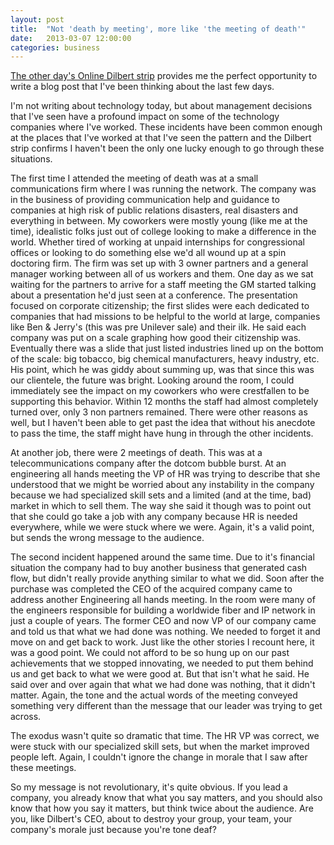 ```yaml
---
layout: post
title:  "Not 'death by meeting', more like 'the meeting of death'"
date:   2013-03-07 12:00:00
categories: business
---
```

[The other day's Online Dilbert strip]("http://dilbert.com/strips/comic/2013-03-05/?utm_source=feedburner&utm_medium=feed&utm_campaign=Feed%3A+DilbertDailyStrip+%28Dilbert+Daily+Strip%29") provides me the perfect opportunity to write a blog post that I've been thinking about the last few days.

I'm not writing about technology today, but about management decisions that I've seen have a profound impact on some of the technology companies where I've worked. These incidents have been common enough at the places that I've worked at that I've seen the pattern and the Dilbert strip confirms I haven't been the only one lucky enough to go through these situations.

The first time I attended the meeting of death was at a small communications firm where I was running the network. The company was in the business of providing communication help and guidance to companies at high risk of public relations disasters, real disasters and everything in between. My coworkers were mostly young (like me at the time), idealistic folks just out of college looking to make a difference in the world. Whether tired of working at unpaid internships for congressional offices or looking to do something else we'd all wound up at a spin doctoring firm. The firm was set up with 3 owner partners and a general manager working between all of us workers and them. One day as we sat waiting for the partners to arrive for a staff meeting the GM started talking about a presentation he'd just seen at a conference. The presentation focused on corporate citizenship; the first slides were each dedicated to companies that had missions to be helpful to the world at large, companies like Ben & Jerry's (this was pre Unilever sale) and their ilk. He said each company was put on a scale graphing how good their citizenship was. Eventually there was a slide that just listed industries lined up on the bottom of the scale: big tobacco, big chemical manufacturers, heavy industry, etc. His point, which he was giddy about summing up, was that since this was our clientele, the future was bright. Looking around the room, I could immediately see the impact on my coworkers who were crestfallen to be supporting this behavior. Within 12 months the staff had almost completely turned over, only 3 non partners remained. There were other reasons as well, but I haven't been able to get past the idea that without his anecdote to pass the time, the staff might have hung in through the other incidents.

At another job, there were 2 meetings of death. This was at a telecommunications company after the dotcom bubble burst. At an engineering all hands meeting the VP of HR was trying to describe that she understood that we might be worried about any instability in the company because we had specialized skill sets and a limited (and at the time, bad) market in which to sell them. The way she said it though was to point out that she could go take a job with any company because HR is needed everywhere, while we were stuck where we were. Again, it's a valid point, but sends the wrong message to the audience. 

The second incident happened around the same time. Due to it's financial situation the company had to buy another business that generated cash flow, but didn't really provide anything similar to what we did. Soon after the purchase was completed the CEO of the acquired company came to address another Engineering all hands meeting. In the room were many of the engineers responsible for building a worldwide fiber and IP network in just a couple of years. The former CEO and now VP of our company came and told us that what we had done was nothing. We needed to forget it and move on and get back to work. Just like the other stories I recount here, it was a good point. We could not afford to be so hung up on our past achievements that we stopped innovating, we needed to put them behind us and get back to what we were good at. But that isn't what he said. He said over and over again that what we had done was nothing, that it didn't matter. Again, the tone and the actual words of the meeting conveyed something very different than the message that our leader was trying to get across.

The exodus wasn't quite so dramatic that time. The HR VP was correct, we were stuck with our specialized skill sets, but when the market improved people left. Again, I couldn't ignore the change in morale that I saw after these meetings.

So my message is not revolutionary, it's quite obvious. If you lead a company, you already know that what you say matters, and you should also know that how you say it matters, but think twice about the audience. Are you, like Dilbert's CEO, about to destroy your group, your team, your company's morale just because you're tone deaf?
